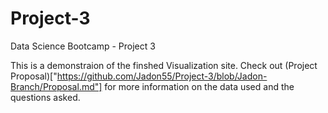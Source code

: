 # Project-3
Data Science Bootcamp - Project 3

This is a demonstraion of the finshed Visualization site. Check out (Project Proposal)["https://github.com/Jadon55/Project-3/blob/Jadon-Branch/Proposal.md"] for more information on the data used and the questions asked.
